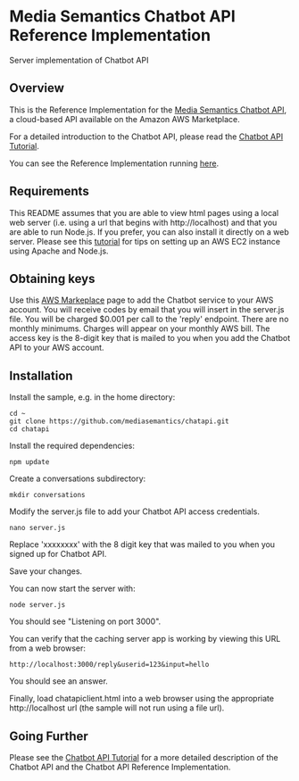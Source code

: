 # Media Semantics Chatbot API Reference Implementation
Server implementation of Chatbot API

## Overview
This is the Reference Implementation for the [Media Semantics Chatbot API](https://aws.amazon.com/marketplace/pp/B06ZY1VBFZ), a cloud-based API available on the Amazon AWS Marketplace.

For a detailed introduction to the Chatbot API, please read the [Chatbot API Tutorial](https://www.mediasemantics.com/apitutorial4.html). 

You can see the Reference Implementation running [here](https://mediasemantics.com/chatapiclient.html). 

## Requirements
This README assumes that you are able to view html pages using a local web server (i.e. using a url that begins with http://localhost) and that you are able to run Node.js. 
If you prefer, you can also install it directly on a web server. Please see this [tutorial](https://www.mediasemantics.com/apitutorial2.html) for tips on
setting up an AWS EC2 instance using Apache and Node.js.

## Obtaining keys
Use this [AWS Markeplace](https://aws.amazon.com/marketplace/pp/B06ZY1VBFZ) page to add the
Chatbot service to your AWS account. You will receive codes by email that you will insert in the server.js file. You will be charged $0.001 per call to the 'reply' endpoint. There are no monthly minimums. 
Charges will appear on your monthly AWS bill. The access key is the 8-digit key that is mailed to you when you add the Chatbot API to your AWS account. 

## Installation
Install the sample, e.g. in the home directory:
```
cd ~  
git clone https://github.com/mediasemantics/chatapi.git  
cd chatapi
```

Install the required dependencies:
```
npm update
```

Create a conversations subdirectory:
```
mkdir conversations
```

Modify the server.js file to add your Chatbot API access credentials.
```
nano server.js
```
Replace 'xxxxxxxx' with the 8 digit key that was mailed to you when you signed up for Chatbot API.

Save your changes.

You can now start the server with:
```
node server.js
```
You should see "Listening on port 3000".

You can verify that the caching server app is working by viewing this URL from a web browser:
```
http://localhost:3000/reply&userid=123&input=hello
```
You should see an answer.

Finally, load chatapiclient.html into a web browser using the appropriate http://localhost url (the sample will not run using a file url).

## Going Further

Please see the [Chatbot API Tutorial](https://www.mediasemantics.com/apitutorial4.html) for a more detailed description of the Chatbot API and the Chatbot API Reference Implementation.




